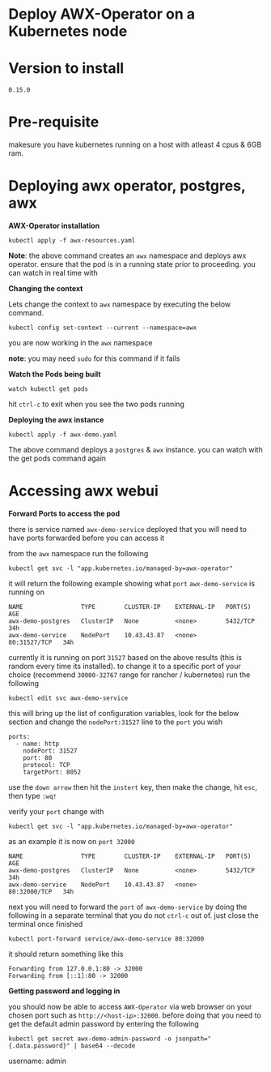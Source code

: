 # Deploy AWX-Operator on a Kubernetes node

# Version to install

`0.15.0`

# Pre-requisite

makesure you have kubernetes running on a host with atleast 4 cpus & 6GB ram.

# Deploying awx operator, postgres, awx

**AWX-Operator installation**

```
kubectl apply -f awx-resources.yaml
```

**Note**: the above command creates an `awx` namespace and deploys awx operator. ensure that the pod is in a running state prior to proceeding. you can watch in real time with

**Changing the context**

Lets change the context to `awx` namespace by executing the below command.

```
kubectl config set-context --current --namespace=awx
```

you are now working in the `awx` namespace

**note**: you may need `sudo` for this command if it fails

**Watch the Pods being built**

```
watch kubectl get pods
```

hit `ctrl-c` to exit when you see the two pods running


**Deploying the awx instance**

```
kubectl apply -f awx-demo.yaml
```

The above command deploys a `postgres` & `awx` instance. you can watch with the get pods command again



# Accessing awx webui


**Forward Ports to access the pod**

there is service named `awx-demo-service` deployed that you will need to have ports forwarded before you can access it

from the `awx` namespace run the following

```
kubectl get svc -l "app.kubernetes.io/managed-by=awx-operator"
```

it will return the following example showing what `port` `awx-demo-service` is running on

```
NAME                TYPE        CLUSTER-IP    EXTERNAL-IP   PORT(S)        AGE
awx-demo-postgres   ClusterIP   None          <none>        5432/TCP       34h
awx-demo-service    NodePort    10.43.43.87   <none>        80:31527/TCP   34h
```

currently it is running on port `31527` based on the above results (this is random every time its installed). to change it to a specific port of your choice (recommend `30000-32767` range for rancher / kubernetes) run the following

```
kubectl edit svc awx-demo-service
```

this will bring up the list of configuration variables, look for the below section and change the `nodePort:31527` line to the `port` you wish

```
ports:
  - name: http
    nodePort: 31527
    port: 80
    protocol: TCP
    targetPort: 8052
```

use the `down arrow` then hit the `instert` key, then make the change, hit `esc`, then type `:wq!`

verify your `port` change with

```
kubectl get svc -l "app.kubernetes.io/managed-by=awx-operator"
```

as an example it is now on `port 32000`

```
NAME                TYPE        CLUSTER-IP    EXTERNAL-IP   PORT(S)        AGE
awx-demo-postgres   ClusterIP   None          <none>        5432/TCP       34h
awx-demo-service    NodePort    10.43.43.87   <none>        80:32000/TCP   34h
```

next you will need to forward the `port` of `awx-demo-service` by doing the following in a separate terminal that you do not `ctrl-c` out of. just close the terminal once finished

```
kubectl port-forward service/awx-demo-service 80:32000
```


it should return something like this

```
Forwarding from 127.0.0.1:80 -> 32000
Forwarding from [::1]:80 -> 32000
```


**Getting password and logging in**

you should now be able to access `AWX-Operator` via web browser on your chosen port such as `http://<host-ip>:32000`. before doing that you need to get the default admin password by entering the following

```
kubectl get secret awx-demo-admin-password -o jsonpath="{.data.password}" | base64 --decode
```

username: admin